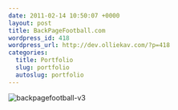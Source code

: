 ```yaml
--- 
date: 2011-02-14 10:50:07 +0000
layout: post
title: BackPageFootball.com
wordpress_id: 418
wordpress_url: http://dev.olliekav.com/?p=418
categories: 
  title: Portfolio
  slug: portfolio
  autoslug: portfolio
---
```

![](http://www.olliekav.com/wp-content/uploads/backpagefootball-v3.jpg "backpagefootball-v3")
